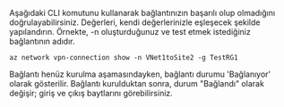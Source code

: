 Aşağıdaki CLI komutunu kullanarak bağlantınızın başarılı olup olmadığını doğrulayabilirsiniz. Değerleri, kendi değerlerinizle eşleşecek şekilde yapılandırın. Örnekte, -n oluşturduğunuz ve test etmek istediğiniz bağlantının adıdır.

```azurecli
az network vpn-connection show -n VNet1toSite2 -g TestRG1
```

Bağlantı henüz kurulma aşamasındayken, bağlantı durumu 'Bağlanıyor' olarak gösterilir. Bağlantı kurulduktan sonra, durum "Bağlandı" olarak değişir; giriş ve çıkış baytlarını görebilirsiniz.